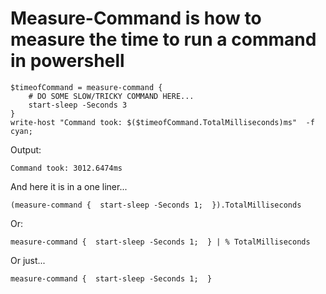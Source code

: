 # Measure-Command is how to measure the time to run a command in powershell

	$timeofCommand = measure-command {
		# DO SOME SLOW/TRICKY COMMAND HERE...
		start-sleep -Seconds 3
	}
	write-host "Command took: $($timeofCommand.TotalMilliseconds)ms"  -f cyan;

Output:

	Command took: 3012.6474ms

And here it is in a one liner...

	(measure-command {  start-sleep -Seconds 1;  }).TotalMilliseconds

Or:

	measure-command {  start-sleep -Seconds 1;  } | % TotalMilliseconds

Or just...

	measure-command {  start-sleep -Seconds 1;  }

